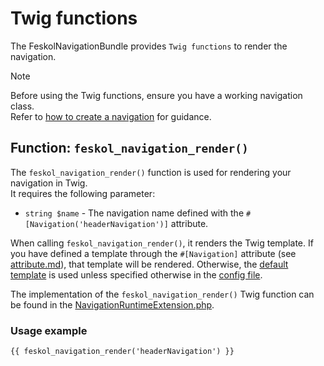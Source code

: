 # Twig functions

The FeskolNavigationBundle provides `Twig functions` to render the navigation.

> [!NOTE]  
> Before using the Twig functions, ensure you have a working navigation class.  
> Refer to [how to create a navigation](index.md) for guidance.

## Function: `feskol_navigation_render()`

The `feskol_navigation_render()` function is used for rendering your navigation in Twig.  
It requires the following parameter:

- `string $name` - The navigation name defined with the
  `#[Navigation('headerNavigation')]` attribute.

When calling `feskol_navigation_render()`, it renders the Twig template. If you have defined a template through the `#[Navigation]` attribute (see [attribute.md](attribute.md)), that template will be rendered. Otherwise, the [default template](../templates/_navigation.html.twig) is used unless specified otherwise in the [config file](config.md).

The implementation of the `feskol_navigation_render()` Twig function can be found in the [NavigationRuntimeExtension.php](../src/Twig/NavigationRuntimeExtension.php).

### Usage example

```twig
{{ feskol_navigation_render('headerNavigation') }}
```

